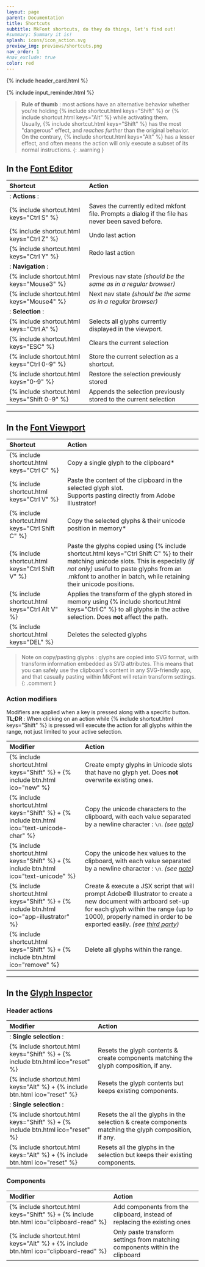 ```yaml
---
layout: page
parent: Documentation
title: Shortcuts
subtitle: MkFont shortcuts, do they do things, let's find out!
#summary: Summary it is!
splash: icons/icon_action.svg
preview_img: previews/shortcuts.png
nav_order: 1
#nav_exclude: true
color: red
---
```


{% include header_card.html %}

{% include input_reminder.html %}

>**Rule of thumb** : most actions have an alternative behavior whether you're holding {% include shortcut.html keys="Shift" %} or {% include shortcut.html keys="Alt" %} while activating them.  
>Usually, {% include shortcut.html keys="Shift" %} has the most "dangerous" effect, and *reaches further* than the original behavior.  
>On the contrary, {% include shortcut.html keys="Alt" %} has a lesser effect, and often means the action will only execute a subset of its normal instructions.
{: .warning }

## In the [Font Editor](/docs/views/editor-font)

| Shortcut       | Action          |
|:-------------|:------------------|
|: **Actions** :||
| {% include shortcut.html keys="Ctrl S" %}           | Saves the currently edited mkfont file. Prompts a dialog if the file has never been saved before. |
| {% include shortcut.html keys="Ctrl Z" %}           | Undo last action |
| {% include shortcut.html keys="Ctrl Y" %}           | Redo last action |
|: **Navigation** :||
| {% include shortcut.html keys="Mouse3" %}           | Previous nav state *(should be the same as in a regular browser)* |
| {% include shortcut.html keys="Mouse4" %}           | Next nav state *(should be the same as in a regular browser)* |
|: **Selection** :||
| {% include shortcut.html keys="Ctrl A" %}           | Selects all glyphs currently displayed in the viewport. |
| {% include shortcut.html keys="ESC" %}           | Clears the current selection |
| {% include shortcut.html keys="Ctrl 0··9" %}           | Store the current selection as a shortcut. |
| {% include shortcut.html keys="0··9" %}           | Restore the selection previously stored |
| {% include shortcut.html keys="Shift 0··9" %}           | Appends the selection previously stored to the current selection |

---

## In the [Font Viewport](/docs/views/viewport-unicode)

| Shortcut       | Action          |
|:-------------|:------------------|
| {% include shortcut.html keys="Ctrl C" %}           | Copy a single glyph to the clipboard* |
| {% include shortcut.html keys="Ctrl V" %}           | Paste the content of the clipboard in the selected glyph slot.<br>Supports pasting directly from Adobe Illustrator! |
| {% include shortcut.html keys="Ctrl Shift C" %}           | Copy the selected glyphs & their unicode position in memory* |
| {% include shortcut.html keys="Ctrl Shift V" %}           | Paste the glyphs copied using {% include shortcut.html keys="Ctrl Shift C" %} to their matching unicode slots. This is especially *(if not only)* useful to paste glyphs from an .mkfont to another in batch, while retaining their unicode positions. |
| {% include shortcut.html keys="Ctrl Alt V" %}           | Applies the transform of the glyph stored in memory using {% include shortcut.html keys="Ctrl C" %} to all glyphs in the active selection. Does **not** affect the path. |
| {% include shortcut.html keys="DEL" %}           | Deletes the selected glyphs |

>Note on copy/pasting glyphs : glyphs are copied into SVG format, with transform information embedded as SVG attributes. This means that you can safely use the clipboard's content in any SVG-friendly app, and that casually pasting within MkFont will retain transform settings.
{: .comment }

### Action modifiers

Modifiers are applied when a key is pressed along with a specific button.  
**TL;DR** : When clicking on an action while {% include shortcut.html keys="Shift" %} is pressed will execute the action for all glyphs within the range, not just limited to your active selection.

| Modifier       | Action          |
|:-------------|:------------------|
| {% include shortcut.html keys="Shift" %} + {% include btn.html ico="new" %}  | Create empty glyphs in Unicode slots that have no glyph yet. Does **not** overwrite existing ones. |
| {% include shortcut.html keys="Shift" %} + {% include btn.html ico="text-unicode-char" %} | Copy the unicode characters to the clipboard, with each value separated by a newline character : `\n`. *(see [note](#note-on-unicode-lists))* |
| {% include shortcut.html keys="Shift" %} + {% include btn.html ico="text-unicode" %} | Copy the unicode hex values to the clipboard, with each value separated by a newline character : `\n`. *(see [note](#note-on-unicode-lists))* |
| {% include shortcut.html keys="Shift" %} + {% include btn.html ico="app-illustrator" %} | Create & execute a JSX script that will prompt Adobe© Illustrator to create a new document with artboard set-up for each glyph within the range (up to 1000), properly named in order to be exported easily. *(see [third party](/features/third-party))*  |
| {% include shortcut.html keys="Shift" %} + {% include btn.html ico="remove" %} | Delete all glyphs within the range. |

---

## In the [Glyph Inspector](/docs/views/inspector-glyph)

### Header actions

| Modifier       | Action          |
|:-------------|:------------------|
|: **Single selection** :||
| {% include shortcut.html keys="Shift" %} + {% include btn.html ico="reset" %} | Resets the glyph contents & create components matching the glyph composition, if any. |
| {% include shortcut.html keys="Alt" %} + {% include btn.html ico="reset" %} | Resets the glyph contents but keeps existing components. |
|: **Single selection** :||
| {% include shortcut.html keys="Shift" %} + {% include btn.html ico="reset" %} | Resets the all the glyphs in the selection & create components matching the glyph composition, if any. |
| {% include shortcut.html keys="Alt" %} + {% include btn.html ico="reset" %} | Resets all the glyphs in the selection but keeps their existing components. |

### Components

| Modifier       | Action          |
|:-------------|:------------------|
| {% include shortcut.html keys="Shift" %} + {% include btn.html ico="clipboard-read" %} | Add components from the clipboard, instead of replacing the existing ones |
| {% include shortcut.html keys="Alt" %} + {% include btn.html ico="clipboard-read" %} | Only paste transform settings from matching components within the clipboard |